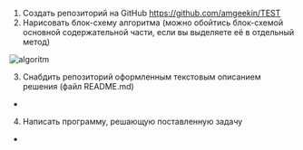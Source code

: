 1. Создать репозиторий на GitHub
https://github.com/amgeekin/TEST
2. Нарисовать блок-схему алгоритма (можно обойтись блок-схемой основной содержательной части, если вы выделяете её в отдельный метод)

![algoritm](https://user-images.githubusercontent.com/112032650/198838119-4b6b869f-6731-4d18-8062-303ef3ff94f3.jpg)

3. Снабдить репозиторий оформленным текстовым описанием решения (файл README.md)
+
4. Написать программу, решающую поставленную задачу
+
